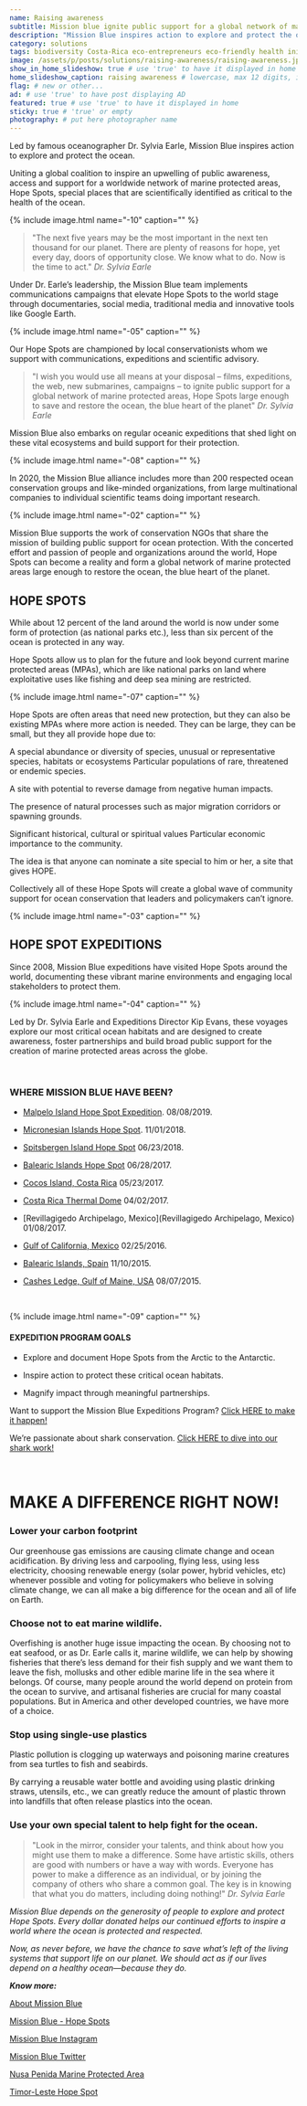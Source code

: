 ```yaml
---
name: Raising awareness
subtitle: Mission blue ignite public support for a global network of marine protected areas.
description: "Mission Blue inspires action to explore and protect the ocean, ignite public support for a global network of marine protected areas"
category: solutions
tags: biodiversity Costa-Rica eco-entrepreneurs eco-friendly health initiative Nusa-Penida Micronesia Mexico social-responsibility sustainable-development save-oceans water
image: /assets/p/posts/solutions/raising-awareness/raising-awareness.jpg
show_in_home_slideshow: true # use 'true' to have it displayed in home slideshow
home_slideshow_caption: raising awareness # lowercase, max 12 digits, including spaces
flag: # new or other...
ad: # use 'true' to have post displaying AD
featured: true # use 'true' to have it displayed in home
sticky: true # 'true' or empty
photography: # put here photographer name
---
```




Led by famous oceanographer Dr. Sylvia Earle, Mission Blue inspires action to explore and protect the ocean.

Uniting a global coalition to inspire an upwelling of public awareness, access and support for a worldwide network of marine protected areas, Hope Spots, special places that are scientifically identified as critical to the health of the ocean.


{% include image.html name="-10" caption="" %}

>"The next five years may be the most important in the next ten thousand for our planet. There are plenty of reasons for hope, yet every day, doors of opportunity close. We know what to do. Now is the time to act." _Dr. Sylvia Earle_

Under Dr. Earle’s leadership, the Mission Blue team implements communications campaigns that elevate Hope Spots to the world stage through documentaries, social media, traditional media and innovative tools like Google Earth.

{% include image.html name="-05" caption="" %}

Our Hope Spots are championed by local conservationists whom we support with communications, expeditions and scientific advisory.

>"I wish you would use all means at your disposal – films, expeditions, the web, new submarines, campaigns – to ignite public support for a global network of marine protected areas, Hope Spots large enough to save and restore the ocean, the blue heart of the planet" _Dr. Sylvia Earle_


Mission Blue also embarks on regular oceanic expeditions that shed light on these vital ecosystems and build support for their protection.


{% include image.html name="-08" caption="" %}

In 2020, the Mission Blue alliance includes more than 200 respected ocean conservation groups and like-minded organizations, from large multinational companies to individual scientific teams doing important research.

{% include image.html name="-02" caption="" %}

Mission Blue supports the work of conservation NGOs that share the mission of building public support for ocean protection. With the concerted effort and passion of people and organizations around the world, Hope Spots can become a reality and form a global network of marine protected areas large enough to restore the ocean, the blue heart of the planet.

## HOPE SPOTS

While about 12 percent of the land around the world is now under some form of protection (as national parks etc.), less than six percent of the ocean is protected in any way.

Hope Spots allow us to plan for the future and look beyond current marine protected areas (MPAs), which are like national parks on land where exploitative uses like fishing and deep sea mining are restricted.


{% include image.html name="-07" caption="" %}

Hope Spots are often areas that need new protection, but they can also be existing MPAs where more action is needed. They can be large, they can be small, but they all provide hope due to:

A special abundance or diversity of species, unusual or representative species, habitats or ecosystems
Particular populations of rare, threatened or endemic species.

A site with potential to reverse damage from negative human impacts.

The presence of natural processes such as major migration corridors or spawning grounds.

Significant historical, cultural or spiritual values
Particular economic importance to the community.

The idea is that anyone can nominate a site special to him or her, a site that gives HOPE.

Collectively all of these Hope Spots will create a global wave of community support for ocean conservation that leaders and policymakers can’t ignore.

{% include image.html name="-03" caption="" %}


## HOPE SPOT EXPEDITIONS

Since 2008, Mission Blue expeditions have visited Hope Spots around the world, documenting these vibrant marine environments and engaging local stakeholders to protect them.


{% include image.html name="-04" caption="" %}

Led by Dr. Sylvia Earle and Expeditions Director Kip Evans, these voyages explore our most critical ocean habitats and are designed to create awareness, foster partnerships and build broad public support for the creation of marine protected areas across the globe.

&nbsp;



### WHERE MISSION BLUE HAVE BEEN?

- [Malpelo Island Hope Spot Expedition](https://mission-blue.org/events/malpelo-island-hope-spot-expedition/). 08/08/2019.


- [Micronesian Islands Hope Spot](https://mission-blue.org/events/micronesian-islands-hope-spot/).
11/01/2018.

- [Spitsbergen Island Hope Spot](https://mission-blue.org/events/spitsbergen-island-hope-spot/)
06/23/2018.

- [Balearic Islands Hope Spot](https://mission-blue.org/events/balearic-islands-hope-spot/)
06/28/2017.

- [Cocos Island, Costa Rica](https://mission-blue.org/events/cocos-island-costa-rica-2/)
05/23/2017.

- [Costa Rica Thermal Dome](https://mission-blue.org/events/costa-rica-thermal-dome/)
04/02/2017.

- [Revillagigedo Archipelago, Mexico](Revillagigedo Archipelago, Mexico)
01/08/2017.

- [Gulf of California, Mexico](https://mission-blue.org/events/gulf-of-california-mexico/)
02/25/2016.

- [Balearic Islands, Spain](https://mission-blue.org/events/balearic-islands/)
11/10/2015.

- [Cashes Ledge, Gulf of Maine, USA](https://mission-blue.org/events/caches-ledge-new-england/)
08/07/2015.


&nbsp;

{% include image.html name="-09" caption="" %}

#### EXPEDITION PROGRAM GOALS

- Explore and document Hope Spots from the Arctic to the Antarctic.

- Inspire action to protect these critical ocean habitats.

- Magnify impact through meaningful partnerships.


Want to support the Mission Blue Expeditions Program? [Click HERE to make it happen!](https://mission-blue.networkforgood.com/projects/24406-expeditions)

We’re passionate about shark conservation. [Click HERE to dive into our shark work!](https://mission-blue.org/expeditions/mission-blue-works-to-highlight-shark-conservation/)

&nbsp;



# MAKE A DIFFERENCE RIGHT NOW!


### Lower your carbon footprint

Our greenhouse gas emissions are causing climate change and ocean acidification. By driving less and carpooling, flying less, using less electricity, choosing renewable energy (solar power, hybrid vehicles, etc) whenever possible and voting for policymakers who believe in solving climate change, we can all make a big difference for the ocean and all of life on Earth.


### Choose not to eat marine wildlife.

Overfishing is another huge issue impacting the ocean. By choosing not to eat seafood, or as Dr. Earle calls it, marine wildlife, we can help by showing fisheries that there’s less demand for their fish supply and we want them to leave the fish, mollusks and other edible marine life in the sea where it belongs. Of course, many people around the world depend on protein from the ocean to survive, and artisanal fisheries are crucial for many coastal populations. But in America and other developed countries, we have more of a choice.

### Stop using single-use plastics

Plastic pollution is clogging up waterways and poisoning marine creatures from sea turtles to fish and seabirds.

By carrying a reusable water bottle and avoiding using plastic drinking straws, utensils, etc., we can greatly reduce the amount of plastic thrown into landfills that often release plastics into the ocean.


### Use your own special talent to help fight for the ocean.


>"Look in the mirror, consider your talents, and think about how you might use them to make a difference. Some have artistic skills, others are good with numbers or have a way with words. Everyone has power to make a difference as an individual, or by joining the company of others who share a common goal. The key is in knowing that what you do matters, including doing nothing!" _Dr. Sylvia Earle_





_Mission Blue depends on the generosity of people to explore and protect Hope Spots. Every dollar donated helps our continued efforts to inspire a world where the ocean is protected and respected._

_Now, as never before, we have the chance to save what’s left of the living systems that support life on our planet. We should act as if our lives depend on a healthy ocean—because they do._



**_Know more:_**

[About Mission Blue](https://mission-blue.org/about/)

[Mission Blue - Hope Spots](https://mission-blue.org/hope-spots/)

[Mission Blue Instagram](https://instagram.com/mission_blue/)

[Mission Blue Twitter](https://twitter.com/missionblue/)

[Nusa Penida Marine Protected Area](https://storymaps.arcgis.com/stories/45f1af5ffaaa4eb29c6b72f0fb498ded)

[Timor-Leste Hope Spot](https://storymaps.arcgis.com/stories/5fc1a8d6ae864233919d5cd54ba75faa?utm_source=Mission+Blue+Newsletter&utm_campaign=a0c0f5afa0-july2020&utm_medium=email&utm_term=0_da58e310c1-a0c0f5afa0-320797301&mc_cid=a0c0f5afa0&mc_eid=9f56f752f9)
